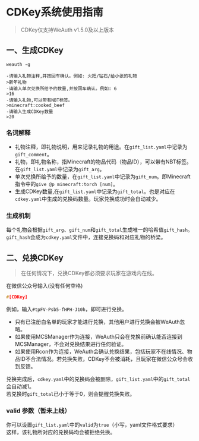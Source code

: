 # CDKey系统使用指南

> CDKey仅支持WeAuth v1.5.0及以上版本

## 一、生成CDKey

```shell
weauth -g

-请输入礼物注释,并按回车确认。例如: 火把/钻石/给小张的礼物
>新年礼物
-请输入单次兑换所给予的数量,并按回车确认。例如: 6
>16
-请输入礼物,可以带有NBT标签。
>minecraft:cooked_beef
-请输入生成CDKey数量
>20
```

### 名词解释

- 礼物注释，即礼物说明，用来记录礼物的用途。在`gift_list.yaml`中记录为`gift_comment`。
- 礼物，即礼物名称，指Minecraft的物品代码（物品ID），可以带有NBT标签。在`gift_list.yaml`中记录为`gift_arg`。
- 单次兑换所给予的数量，在`gift_list.yaml`中记录为`gift_num`。即Minecraft指令中的`give @p minecraft:torch [num]`。
- 生成CDKey数量,在`gift_list.yaml`中记录为`gift_total`。也是对应在`cdkey.yaml`中生成的兑换码数量。玩家兑换成功时会自动减少。

### 生成机制

每个礼物会根据`gift_arg`、`gift_num`和`gift_total`生成唯一的哈希值`gift_hash`。  
`gift_hash`会成为`cdkey.yaml`文件中，连接兑换码和对应礼物的桥梁。

## 二、兑换CDKey

> 在任何情况下，兑换CDKey都必须要求玩家在游戏内在线。

在微信公众号输入(没有任何空格)

```C
#[CDKey]
```

例如，输入`#tpFV-Psb5-fHPH-J10h`，即可进行兑换。

- 只有已注册白名单的玩家才能进行兑换，其他用户进行兑换会被WeAuth忽略。
- 如果使用MCSManager作为连接，WeAuth只会在兑换前确认能否连接到MCSManager，不会对兑换结果进行任何验证。
- 如果使用Rcon作为连接，WeAuth会确认兑换结果，包括玩家不在线情况、物品ID不合法情况。若兑换失败，CDKey不会被消耗，且玩家在微信公众号会收到反馈。

兑换完成后，`cdkey.yaml`中的兑换码会被删除，`gift_list.yaml`中的`gift_total`会自动减1。  
若兑换时`gift_total`已小于等于0，则会提醒兑换失败。

### valid 参数（暂未上线）

你可以设置`gift_list.yaml`中的`valid`为`true`（小写，yaml文件格式要求）  
这样，该礼物所对应的兑换码均会被拒绝兑换。
